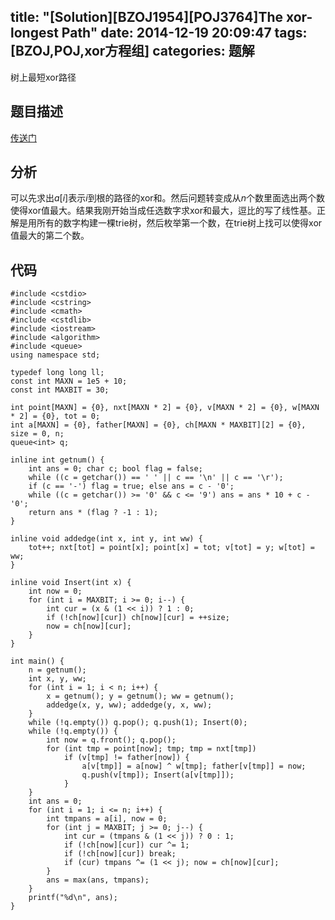 title: "[Solution][BZOJ1954][POJ3764]The xor-longest Path"
date: 2014-12-19 20:09:47
tags: [BZOJ,POJ,xor方程组]
categories: 题解
---
树上最短xor路径
<!--more-->
## 题目描述
[传送门](http://www.lydsy.com/JudgeOnline/problem.php?id=1954)

## 分析
可以先求出$a[i]$表示$i$到根的路径的xor和。然后问题转变成从$n$个数里面选出两个数使得xor值最大。结果我刚开始当成任选数字求xor和最大，逗比的写了线性基。正解是用所有的数字构建一棵trie树，然后枚举第一个数，在trie树上找可以使得xor值最大的第二个数。

## 代码
```
#include <cstdio>
#include <cstring>
#include <cmath>
#include <cstdlib>
#include <iostream>
#include <algorithm>
#include <queue>
using namespace std;

typedef long long ll;
const int MAXN = 1e5 + 10;
const int MAXBIT = 30;

int point[MAXN] = {0}, nxt[MAXN * 2] = {0}, v[MAXN * 2] = {0}, w[MAXN * 2] = {0}, tot = 0;
int a[MAXN] = {0}, father[MAXN] = {0}, ch[MAXN * MAXBIT][2] = {0}, size = 0, n;
queue<int> q;

inline int getnum() {
    int ans = 0; char c; bool flag = false;
    while ((c = getchar()) == ' ' || c == '\n' || c == '\r');
    if (c == '-') flag = true; else ans = c - '0';
    while ((c = getchar()) >= '0' && c <= '9') ans = ans * 10 + c -'0';
    return ans * (flag ? -1 : 1);
}

inline void addedge(int x, int y, int ww) {
    tot++; nxt[tot] = point[x]; point[x] = tot; v[tot] = y; w[tot] = ww;
}

inline void Insert(int x) {
    int now = 0;
    for (int i = MAXBIT; i >= 0; i--) {
        int cur = (x & (1 << i)) ? 1 : 0;
        if (!ch[now][cur]) ch[now][cur] = ++size;
        now = ch[now][cur];
    }
}

int main() {
    n = getnum();
    int x, y, ww;
    for (int i = 1; i < n; i++) {
        x = getnum(); y = getnum(); ww = getnum();
        addedge(x, y, ww); addedge(y, x, ww);
    }
    while (!q.empty()) q.pop(); q.push(1); Insert(0);
    while (!q.empty()) {
        int now = q.front(); q.pop();
        for (int tmp = point[now]; tmp; tmp = nxt[tmp])
            if (v[tmp] != father[now]) {
                a[v[tmp]] = a[now] ^ w[tmp]; father[v[tmp]] = now;
                q.push(v[tmp]); Insert(a[v[tmp]]);
            }
    }
    int ans = 0;
    for (int i = 1; i <= n; i++) {
        int tmpans = a[i], now = 0;
        for (int j = MAXBIT; j >= 0; j--) {
            int cur = (tmpans & (1 << j)) ? 0 : 1;
            if (!ch[now][cur]) cur ^= 1;
            if (!ch[now][cur]) break;
            if (cur) tmpans ^= (1 << j); now = ch[now][cur];
        }
        ans = max(ans, tmpans);
    } 
    printf("%d\n", ans);
}
```